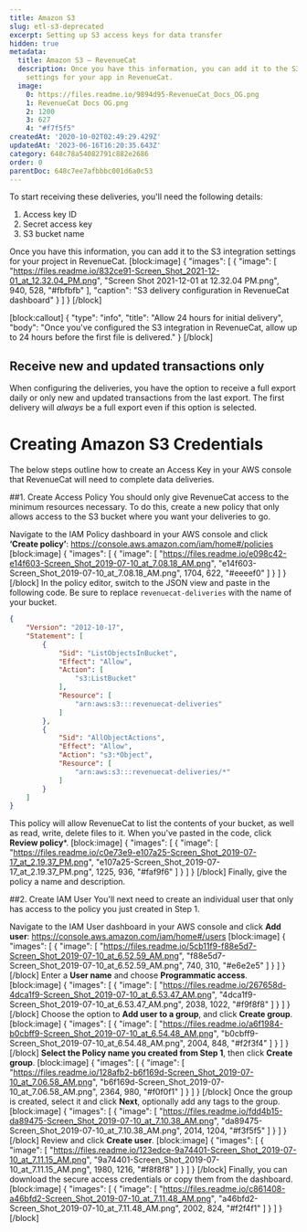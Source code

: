 ```yaml
---
title: Amazon S3
slug: etl-s3-deprecated
excerpt: Setting up S3 access keys for data transfer
hidden: true
metadata:
  title: Amazon S3 – RevenueCat
  description: Once you have this information, you can add it to the S3 integration
    settings for your app in RevenueCat.
  image:
    0: https://files.readme.io/9894d95-RevenueCat_Docs_OG.png
    1: RevenueCat Docs OG.png
    2: 1200
    3: 627
    4: "#f7f5f5"
createdAt: '2020-10-02T02:49:29.429Z'
updatedAt: '2023-06-16T16:20:35.643Z'
category: 648c78a54082791c882e2686
order: 0
parentDoc: 648c7ee7afbbbc001d6a0c53
---
```

To start receiving these deliveries, you'll need the following details:
1. Access key ID
2. Secret access key
3. S3 bucket name

Once you have this information, you can add it to the S3 integration settings for your project in RevenueCat.
[block:image]
{
  "images": [
    {
      "image": [
        "https://files.readme.io/832ce91-Screen_Shot_2021-12-01_at_12.32.04_PM.png",
        "Screen Shot 2021-12-01 at 12.32.04 PM.png",
        940,
        528,
        "#fbfbfb"
      ],
      "caption": "S3 delivery configuration in RevenueCat dashboard"
    }
  ]
}
[/block]

[block:callout]
{
  "type": "info",
  "title": "Allow 24 hours for initial delivery",
  "body": "Once you've configured the S3 integration in RevenueCat, allow up to 24 hours before the first file is delivered."
}
[/block]
## Receive new and updated transactions only
When configuring the deliveries, you have the option to receive a full export daily or only new and updated transactions from the last export. The first delivery will *always* be a full export even if this option is selected.

# Creating Amazon S3 Credentials

The below steps outline how to create an Access Key in your AWS console that RevenueCat will need to complete data deliveries.

##1. Create Access Policy
You should only give RevenueCat access to the minimum resources necessary. To do this, create a new policy that only allows access to the S3 bucket where you want your deliveries to go.

Navigate to the IAM Policy dashboard in your AWS console and click **‘Create policy’**: https://console.aws.amazon.com/iam/home#/policies
[block:image]
{
  "images": [
    {
      "image": [
        "https://files.readme.io/e098c42-e14f603-Screen_Shot_2019-07-10_at_7.08.18_AM.png",
        "e14f603-Screen_Shot_2019-07-10_at_7.08.18_AM.png",
        1704,
        622,
        "#eeeef0"
      ]
    }
  ]
}
[/block]
In the policy editor, switch to the JSON view and paste in the following code. Be sure to replace `revenuecat-deliveries` with the name of your bucket.
```json Access Policy
{
    "Version": "2012-10-17",
    "Statement": [
        {
            "Sid": "ListObjectsInBucket",
            "Effect": "Allow",
            "Action": [
                "s3:ListBucket"
            ],
            "Resource": [
                "arn:aws:s3:::revenuecat-deliveries"
            ]
        },
        {
            "Sid": "AllObjectActions",
            "Effect": "Allow",
            "Action": "s3:*Object",
            "Resource": [
                "arn:aws:s3:::revenuecat-deliveries/*"
            ]
        }
    ]
}
```

This policy will allow RevenueCat to list the contents of your bucket, as well as read, write, delete files to it. When you've pasted in the code, click **Review policy***.
[block:image]
{
  "images": [
    {
      "image": [
        "https://files.readme.io/c0e73e9-e107a25-Screen_Shot_2019-07-17_at_2.19.37_PM.png",
        "e107a25-Screen_Shot_2019-07-17_at_2.19.37_PM.png",
        1225,
        936,
        "#faf9f6"
      ]
    }
  ]
}
[/block]
Finally, give the policy a name and description.


##2. Create IAM User
You'll next need to create an individual user that only has access to the policy you just created in Step 1. 

Navigate to the IAM User dashboard in your AWS console and click **Add user**: https://console.aws.amazon.com/iam/home#/users
[block:image]
{
  "images": [
    {
      "image": [
        "https://files.readme.io/5cb11f9-f88e5d7-Screen_Shot_2019-07-10_at_6.52.59_AM.png",
        "f88e5d7-Screen_Shot_2019-07-10_at_6.52.59_AM.png",
        740,
        310,
        "#e6e2e5"
      ]
    }
  ]
}
[/block]
Enter a **User name** and choose **Programmatic access**.
[block:image]
{
  "images": [
    {
      "image": [
        "https://files.readme.io/267658d-4dca1f9-Screen_Shot_2019-07-10_at_6.53.47_AM.png",
        "4dca1f9-Screen_Shot_2019-07-10_at_6.53.47_AM.png",
        2038,
        1022,
        "#f9f8f8"
      ]
    }
  ]
}
[/block]
Choose the option to **Add user to a group**, and click **Create group**.
[block:image]
{
  "images": [
    {
      "image": [
        "https://files.readme.io/a6f1984-b0cbff9-Screen_Shot_2019-07-10_at_6.54.48_AM.png",
        "b0cbff9-Screen_Shot_2019-07-10_at_6.54.48_AM.png",
        2004,
        848,
        "#f2f3f4"
      ]
    }
  ]
}
[/block]
**Select the Policy name you created from Step 1**, then click **Create group**.
[block:image]
{
  "images": [
    {
      "image": [
        "https://files.readme.io/128afb2-b6f169d-Screen_Shot_2019-07-10_at_7.06.58_AM.png",
        "b6f169d-Screen_Shot_2019-07-10_at_7.06.58_AM.png",
        2364,
        980,
        "#f0f0f1"
      ]
    }
  ]
}
[/block]
Once the group is created, select it and click **Next**, optionally add any tags to the group.
[block:image]
{
  "images": [
    {
      "image": [
        "https://files.readme.io/fdd4b15-da89475-Screen_Shot_2019-07-10_at_7.10.38_AM.png",
        "da89475-Screen_Shot_2019-07-10_at_7.10.38_AM.png",
        2014,
        1204,
        "#f3f5f5"
      ]
    }
  ]
}
[/block]
Review and click **Create user**.
[block:image]
{
  "images": [
    {
      "image": [
        "https://files.readme.io/123edce-9a74401-Screen_Shot_2019-07-10_at_7.11.15_AM.png",
        "9a74401-Screen_Shot_2019-07-10_at_7.11.15_AM.png",
        1980,
        1216,
        "#f8f8f8"
      ]
    }
  ]
}
[/block]
Finally, you can download the secure access credentials or copy them from the dashboard.
[block:image]
{
  "images": [
    {
      "image": [
        "https://files.readme.io/c861408-a46bfd2-Screen_Shot_2019-07-10_at_7.11.48_AM.png",
        "a46bfd2-Screen_Shot_2019-07-10_at_7.11.48_AM.png",
        2002,
        824,
        "#f2f4f1"
      ]
    }
  ]
}
[/block]